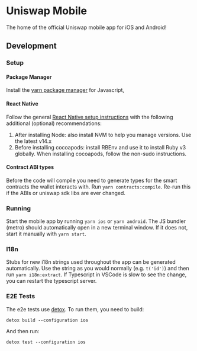# Uniswap Mobile

The home of the official Uniswap mobile app for iOS and Android!

## Development

### Setup

#### Package Manager

Install the [yarn package manager](https://yarnpkg.com/getting-started/install) for Javascript,

#### React Native

Follow the general [React Native setup instructions](https://reactnative.dev/docs/environment-setup) with the following additional (optional) recommendations:

1. After installing Node: also install NVM to help you manage versions. Use the latest v14.x
2. Before installing cocoapods: install RBEnv and use it to install Ruby v3 globally. When installing cocoapods, follow the non-sudo instructions.

#### Contract ABI types

Before the code will compile you need to generate types for the smart contracts the wallet interacts with. Run `yarn contracts:compile`. Re-run this if the ABIs or uniswap sdk libs are ever changed.

### Running

Start the mobile app by running `yarn ios` or `yarn android`. The JS bundler (metro) should automatically open in a new terminal window. If it does not, start it manually with `yarn start`.

### I18n

Stubs for new i18n strings used throughout the app can be generated automatically. Use the string as you would normally (e.g. `t('id')`) and then run `yarn i18n:extract`.
If Typescript in VSCode is slow to see the change, you can restart the typescript server.

### E2E Tests

The e2e tests use [detox](https://github.com/wix/Detox). To run them, you need to build:

```
detox build --configuration ios
```

And then run:

```
detox test --configuration ios
```
